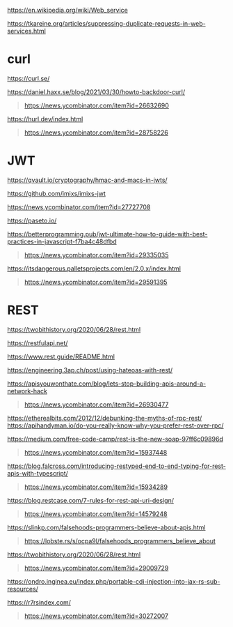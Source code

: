 https://en.wikipedia.org/wiki/Web_service

https://tkareine.org/articles/suppressing-duplicate-requests-in-web-services.html

# curl
https://curl.se/

https://daniel.haxx.se/blog/2021/03/30/howto-backdoor-curl/
> https://news.ycombinator.com/item?id=26632690

https://hurl.dev/index.html
> https://news.ycombinator.com/item?id=28758226

# JWT
https://qvault.io/cryptography/hmac-and-macs-in-jwts/

https://github.com/imixs/imixs-jwt

https://news.ycombinator.com/item?id=27727708

https://paseto.io/

https://betterprogramming.pub/jwt-ultimate-how-to-guide-with-best-practices-in-javascript-f7ba4c48dfbd
> https://news.ycombinator.com/item?id=29335035

https://itsdangerous.palletsprojects.com/en/2.0.x/index.html
> https://news.ycombinator.com/item?id=29591395

# REST
https://twobithistory.org/2020/06/28/rest.html

https://restfulapi.net/

https://www.rest.guide/README.html

https://engineering.3ap.ch/post/using-hateoas-with-rest/

https://apisyouwonthate.com/blog/lets-stop-building-apis-around-a-network-hack
> https://news.ycombinator.com/item?id=26930477

https://etherealbits.com/2012/12/debunking-the-myths-of-rpc-rest/
https://apihandyman.io/do-you-really-know-why-you-prefer-rest-over-rpc/

https://medium.com/free-code-camp/rest-is-the-new-soap-97ff6c09896d
> https://news.ycombinator.com/item?id=15937448

https://blog.falcross.com/introducing-restyped-end-to-end-typing-for-rest-apis-with-typescript/
> https://news.ycombinator.com/item?id=15934289

https://blog.restcase.com/7-rules-for-rest-api-uri-design/
> https://news.ycombinator.com/item?id=14579248

https://slinkp.com/falsehoods-programmers-believe-about-apis.html
> https://lobste.rs/s/ocpa9l/falsehoods_programmers_believe_about

https://twobithistory.org/2020/06/28/rest.html
> https://news.ycombinator.com/item?id=29009729

https://ondro.inginea.eu/index.php/portable-cdi-injection-into-jax-rs-sub-resources/

https://r7rsindex.com/
> https://news.ycombinator.com/item?id=30272007